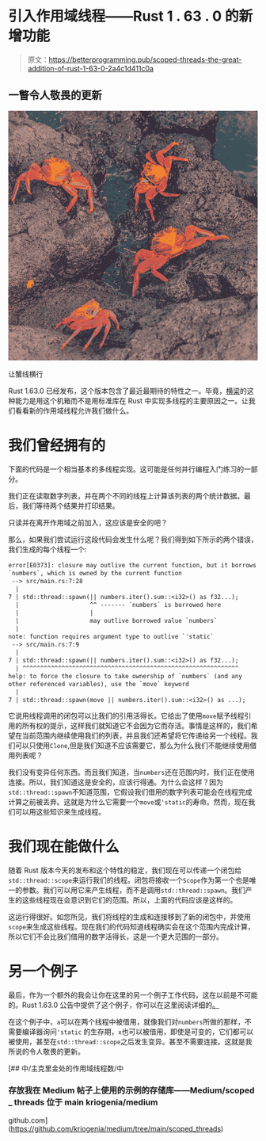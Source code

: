 # 引入作用域线程——Rust 1 . 63 . 0 的新增功能

> 原文：<https://betterprogramming.pub/scoped-threads-the-great-addition-of-rust-1-63-0-2a4c1d411c0a>

## 一瞥令人敬畏的更新

![](img/8bba813d9e4aaa568cb20f17caa963c2.png)

让蟹线横行

Rust 1.63.0 已经发布，这个版本包含了最近最期待的特性之一。毕竟，[横梁](https://crates.io/crates/crossbeam)的这种能力是用这个机箱而不是用标准库在 Rust 中实现多线程的主要原因之一。让我们看看新的作用域线程允许我们做什么。

# 我们曾经拥有的

下面的代码是一个相当基本的多线程实现。这可能是任何并行编程入门练习的一部分。

我们正在读取数字列表，并在两个不同的线程上计算该列表的两个统计数据。最后，我们等待两个结果并打印结果。

只读并在离开作用域之前加入，这应该是安全的吧？

那么，如果我们尝试运行这段代码会发生什么呢？我们得到如下所示的两个错误，我们生成的每个线程一个:

```
error[E0373]: closure may outlive the current function, but it borrows `numbers`, which is owned by the current function
 --> src/main.rs:7:28
  |
7 | std::thread::spawn(|| numbers.iter().sum::<i32>() as f32...);
  |                    ^^ ------- `numbers` is borrowed here
  |                    |
  |                    may outlive borrowed value `numbers`
  |
note: function requires argument type to outlive `'static`
 --> src/main.rs:7:9
  |
7 | std::thread::spawn(|| numbers.iter().sum::<i32>() as f32...);
  | ^^^^^^^^^^^^^^^^^^^^^^^^^^^^^^^^^^^^^^^^^^^^^^^^^^^^^^^^^^^^^
help: to force the closure to take ownership of `numbers` (and any other referenced variables), use the `move` keyword
  |
7 | std::thread::spawn(move || numbers.iter().sum::<i32>() as ...);
```

它说用线程调用的闭包可以比我们的引用活得长。它给出了使用`move`赋予线程引用的所有权的提示，这样我们就知道它不会因为它而存活。事情是这样的，我们希望在当前范围内继续使用我们的列表，并且我们还希望将它传递给另一个线程。我们可以只使用`Clone`,但是我们知道不应该需要它，那么为什么我们不能继续使用借用列表呢？

我们没有变异任何东西。而且我们知道，当`numbers`还在范围内时，我们正在使用连接。所以，我们知道这是安全的，应该行得通。为什么会这样？因为`std::thread::spawn`不知道范围，它假设我们借用的数字列表可能会在线程完成计算之前被丢弃。这就是为什么它需要一个`move`或`'static`的寿命。然而，现在我们可以用这些知识来生成线程。

# 我们现在能做什么

随着 Rust 版本今天的发布和这个特性的稳定，我们现在可以传递一个闭包给`std::thread::scope`来运行我们的线程。闭包将接收一个`Scope`作为第一个也是唯一的参数。我们可以用它来产生线程，而不是调用`std::thread::spawn`。我们产生的这些线程现在会意识到它们的范围。所以，上面的代码应该是这样的。

这运行得很好。如您所见，我们将线程的生成和连接移到了新的闭包中，并使用`scope`来生成这些线程。现在我们的代码知道线程确实会在这个范围内完成计算，所以它们不会比我们借用的数字活得长，这是一个更大范围的一部分。

# 另一个例子

最后，作为一个额外的我会让你在这里的另一个例子工作代码，这在以前是不可能的。Rust 1.63.0 公告中提供了这个例子，你可以在这里阅读详细的[。](https://blog.rust-lang.org/2022/08/11/Rust-1.63.0.html)

在这个例子中，`a`可以在两个线程中被借用，就像我们对`numbers`所做的那样，不需要编译器询问`'static` 的生存期，`x`也可以被借用，即使是可变的，它们都可以被使用，甚至在`std::thread::scope`之后发生变异。甚至不需要连接。这就是我所说的令人敬畏的更新。

[](https://github.com/kriogenia/medium/tree/main/scoped_threads) [## 中/主克里金处的作用域线程数/中

### 存放我在 Medium 帖子上使用的示例的存储库——Medium/scoped _ threads 位于 main kriogenia/medium

github.com](https://github.com/kriogenia/medium/tree/main/scoped_threads)